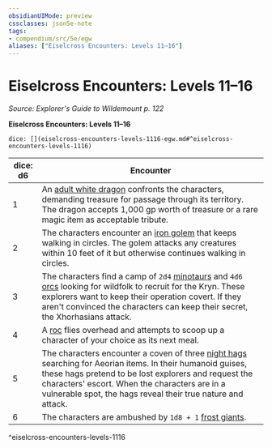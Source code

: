 ```yaml
---
obsidianUIMode: preview
cssclasses: json5e-note
tags:
- compendium/src/5e/egw
aliases: ["Eiselcross Encounters: Levels 11–16"]
---
```

# Eiselcross Encounters: Levels 11–16
*Source: Explorer's Guide to Wildemount p. 122* 

**Eiselcross Encounters: Levels 11–16**

`dice: [](eiselcross-encounters-levels-1116-egw.md#^eiselcross-encounters-levels-1116)`

| dice: d6 | Encounter |
|----------|-----------|
| 1 | An [adult white dragon](/Systems/5e/bestiary/dragon/adult-white-dragon.md) confronts the characters, demanding treasure for passage through its territory. The dragon accepts 1,000 gp worth of treasure or a rare magic item as acceptable tribute. |
| 2 | The characters encounter an [iron golem](/Systems/5e/bestiary/construct/iron-golem.md) that keeps walking in circles. The golem attacks any creatures within 10 feet of it but otherwise continues walking in circles. |
| 3 | The characters find a camp of `2d4` [minotaurs](/Systems/5e/bestiary/monstrosity/minotaur.md) and `4d6` [orcs](/Systems/5e/bestiary/humanoid/orc.md) looking for wildfolk to recruit for the Kryn. These explorers want to keep their operation covert. If they aren't convinced the characters can keep their secret, the Xhorhasians attack. |
| 4 | A [roc](/Systems/5e/bestiary/monstrosity/roc.md) flies overhead and attempts to scoop up a character of your choice as its next meal. |
| 5 | The characters encounter a coven of three [night hags](/Systems/5e/bestiary/fiend/night-hag.md) searching for Aeorian items. In their humanoid guises, these hags pretend to be lost explorers and request the characters' escort. When the characters are in a vulnerable spot, the hags reveal their true nature and attack. |
| 6 | The characters are ambushed by `1d8 + 1` [frost giants](/Systems/5e/bestiary/giant/frost-giant.md). |
^eiselcross-encounters-levels-1116